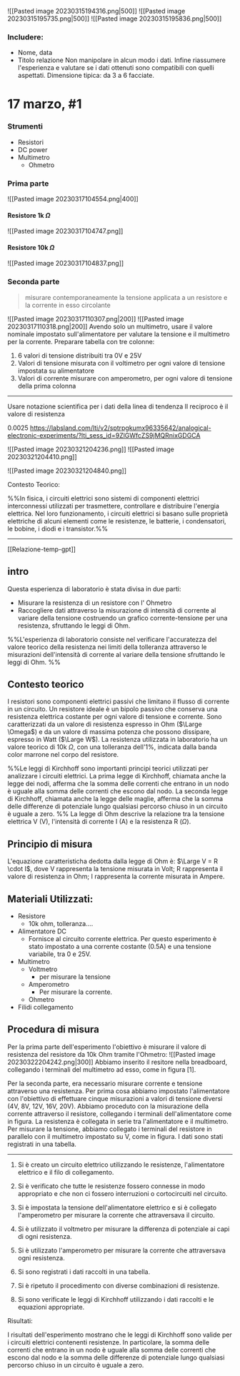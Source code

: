 ![[Pasted image 20230315194316.png|500]]
![[Pasted image 20230315195735.png|500]]
![[Pasted image 20230315195836.png|500]]
### Includere:  
- Nome, data
- Titolo relazione
 Non manipolare in alcun modo i dati. 
 Infine riassumere l'esperienza e valutare se i dati ottenuti sono compatibili con quelli aspettati. 
Dimensione tipica: da 3 a 6 facciate. 

# 17 marzo, #1 
### Strumenti 
- Resistori 
- DC power 
- Multimetro 
	- Ohmetro 
### Prima parte 
![[Pasted image 20230317104554.png|400]]

#### Resistore 1k $\Omega$
![[Pasted image 20230317104747.png]]
#### Resistore 10k $\Omega$
![[Pasted image 20230317104837.png]]

### Seconda parte 
> misurare contemporaneamente la tensione applicata a un resistore e la corrente in esso circolante 

![[Pasted image 20230317110307.png|200]]
![[Pasted image 20230317110318.png|200]]
Avendo solo un multimetro, usare il valore nominale impostato sull'alimentatore per valutare la tensione e il multimetro per la corrente. 
Preparare tabella con tre colonne: 
1. 6 valori di tensione distribuiti tra 0V e 25V 
2. Valori di tensione misurata con il voltimetro per ogni valore di tensione impostata su alimentatore
3. Valori di corrente misurare con amperometro, per ogni valore di tensione della prima colonna

---

Usare notazione scientifica per i dati della linea di tendenza 
Il reciproco è il valore di resistenza

0.0025 
https://labsland.com/lti/v2/sptrpgkumx96335642/analogical-electronic-experiments/?lti_sess_id=9ZlGWfcZS9jMQRnixGDGCA




![[Pasted image 20230321204236.png]]
![[Pasted image 20230321204410.png]]

![[Pasted image 20230321204840.png]]


Contesto Teorico:

%%In fisica, i circuiti elettrici sono sistemi di componenti elettrici interconnessi utilizzati per trasmettere, controllare e distribuire l'energia elettrica. Nel loro funzionamento, i circuiti elettrici si basano sulle proprietà elettriche di alcuni elementi come le resistenze, le batterie, i condensatori, le bobine, i diodi e i transistor.%%


---

[[Relazione-temp-gpt]]
## intro
Questa esperienza di laboratorio è stata divisa in due parti: 
- Misurare la resistenza di un resistore con l' Ohmetro
- Raccogliere dati attraverso la misurazione di intensità di corrente al variare della tensione costruendo un grafico corrente-tensione per una resistenza, sfruttando le leggi di Ohm.  


%%L'esperienza di laboratorio consiste nel verificare l'accuratezza del valore teorico della resistenza nei limiti della tolleranza attraverso le misurazioni dell'intensità di corrente al variare della tensione sfruttando le leggi di Ohm. %%
## Contesto teorico 
I resistori sono componenti elettrici passivi che limitano il flusso di corrente in un circuito. Un resistore ideale è un bipolo passivo che conserva una resistenza elettrica costante per ogni valore di tensione e corrente. Sono caratterizzati da un valore di resistenza espresso in Ohm ($\Large \Omega$) e da un valore di massima potenza che possono dissipare, espresso in Watt ($\Large W$). 
La resistenza utilizzata in laboratorio ha un valore teorico di 10k $\Omega$, con una tolleranza dell'1%, indicata dalla banda color marrone nel corpo del resistore.  



%%Le leggi di Kirchhoff sono importanti principi teorici utilizzati per analizzare i circuiti elettrici. La prima legge di Kirchhoff, chiamata anche la legge dei nodi, afferma che la somma delle correnti che entrano in un nodo è uguale alla somma delle correnti che escono dal nodo. La seconda legge di Kirchhoff, chiamata anche la legge delle maglie, afferma che la somma delle differenze di potenziale lungo qualsiasi percorso chiuso in un circuito è uguale a zero.
%%
La legge di Ohm descrive la relazione tra la tensione elettrica V (V), l'intensità di corrente I (A) e la resistenza R ($\Omega$). 
## Principio di misura
L'equazione caratteristicha dedotta dalla legge di Ohm è: $\Large V = R \cdot I$, dove V rappresenta la tensione misurata in Volt; R rappresenta il valore di resistenza in Ohm; I rappresenta la corrente misurata in Ampere. 
## Materiali Utilizzati:
- Resistore 
	- 10k ohm, tolleranza....
-   Alimentatore DC 
	- Fornisce al circuito corrente elettrica. Per questo esperimento è stato impostato a una corrente costante (0.5A) e una tensione variabile, tra 0 e 25V. 
-  Multimetro 
	- Voltmetro
		- per misurare la tensione
	- Amperometro
		- Per misurare la corrente. 
	- Ohmetro 
-   Filidi collegamento

## Procedura di misura
Per la prima parte dell'esperimento l'obiettivo è misurare il valore di resistenza del resistore da 10k Ohm tramite l'Ohmetro: ![[Pasted image 20230322204242.png|300]] 
Abbiamo inserito il resitore nella breadboard, collegando i terminali del multimetro ad esso, come in figura [1]. 

Per la seconda parte, era necessario misurare corrente e tensione attraverso una resistenza. 
Per prima cosa abbiamo impostato l'alimentatore con l'obiettivo di effettuare cinque misurazioni a valori di tensione  diversi (4V, 8V, 12V, 16V, 20V). 
Abbiamo proceduto con la misurazione della corrente attraverso il resistore, collegando i terminali dell'alimentatore come in figura. La resistenza è collegata in serie tra l'alimentatore e il multimetro. 
Per misurare la tensione, abbiamo collegato i terminali del resistore in parallelo con il multimetro impostato su V, come in figura. 
I dati sono stati registrati in una tabella. 




---
1.  Si è creato un circuito elettrico utilizzando le resistenze, l'alimentatore elettrico e il filo di collegamento.
    
2.  Si è verificato che tutte le resistenze fossero connesse in modo appropriato e che non ci fossero interruzioni o cortocircuiti nel circuito.
    
3.  Si è impostata la tensione dell'alimentatore elettrico e si è collegato l'amperometro per misurare la corrente che attraversava il circuito.
    
4.  Si è utilizzato il voltmetro per misurare la differenza di potenziale ai capi di ogni resistenza.
    
5.  Si è utilizzato l'amperometro per misurare la corrente che attraversava ogni resistenza.
    
6.  Si sono registrati i dati raccolti in una tabella.
    
7.  Si è ripetuto il procedimento con diverse combinazioni di resistenze.
    
8.  Si sono verificate le leggi di Kirchhoff utilizzando i dati raccolti e le equazioni appropriate.
    

Risultati:

I risultati dell'esperimento mostrano che le leggi di Kirchhoff sono valide per i circuiti elettrici contenenti resistenze. In particolare, la somma delle correnti che entrano in un nodo è uguale alla somma delle correnti che escono dal nodo e la somma delle differenze di potenziale lungo qualsiasi percorso chiuso in un circuito è uguale a zero.

